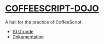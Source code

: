 [COFFEESCRIPT-DOJO](https://github.com/seibert-media/coffeescript-dojo)
=======================================================================

A hall for the practice of CoffeeScript.

* [10 Gründe](https://github.com/seibert-media/coffeescript-dojo/blob/master/10%20Gru%CC%88nde.md)
* [Dokumentation](https://github.com/seibert-media/coffeescript-dojo/blob/master/Dokumentation.md)